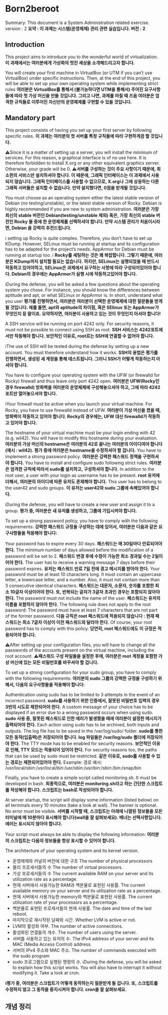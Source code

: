 # Born2beroot
Summary: This document is a System Administration related exercise.
version : 2
**요약 : 이 과제는 시스템(운영체제) 관리 관련 실습입니다.
버전 : 2**

## Introduction
This project aims to introduce you to the wonderful world of virtualization.
**이 과제에서는 여러분에게 가상화의 멋진 세상을 소개해드리고자 합니다.**


You will create your first machine in VirtualBox (or UTM if you can’t use VirtualBox) under specific instructions. Then, at the end of this project, you will be able to set up your own operating system while implementing strict rules
**여러분은 VirtualBox를 통해서 (불가능하다면 UTM을 통해서) 주어진 요구사항들에 따라 첫 가상 머신을 만들 것입니다. 그리고 나면, 과제를 마칠 때 즈음 여러분은 엄격한 규칙들로 이루어진 자신만의 운영체제를 구현할 수 있을 것입니다.**

## Mandatory part
This project consists of having you set up your first server by following specific rules.
**이 과제는 여러분의 첫 서버를 특정 규칙들에 따라 구현하게끔 할 것입니다.**


⚠️Since it is a matter of setting up a server, you will install the minimum of services. For this reason, a graphical interface is of no use here. It is therefore forbidden to install X.org or any other equivalent graphics server. Otherwise, your grade will be 0.
⚠**서버를 구성하는 것이 주요 사항이기 때문에, 최소한의 서비스만 설치하셔야 합니다. 이 때문에, 그래픽 인터페이스는 이 과제에서 사용되지 않습니다. 그래픽 인터페이스를 사용할 수 없으므로, X.org나 그에 상응하는 다른 그래픽 서버들은 설치할 수 없습니다. 만약 설치했다면, 0점을 받게될 것입니다.**


You must choose as an operating system either the latest stable version of Debian (no testing/unstable), or the latest stable version of Rocky. Debian is highly recommended if you are new to system administration.
**여러분은 가장 최신의 stable 버전인 Debian(testing/unstable 제외) 혹은, 가장 최신의 stable 버전인 Rocky 둘 중에 한 운영체제를 선택하셔야 합니다. 만약 시스템 관리가 처음이시라면, Debian 을 강력히 추전드립니다.**


ℹ️ setting up Rocky is quite complex. Therefore, you don’t have to set up KDump. However, SELinux must be running at startup and its configuration has to be adapted for the project’s needs. AppArmor for Debian must be running at startup too.
ℹ️ **Rocky를 세팅하는 것은 꽤 복잡합니다. 그렇기 때문에, 여러분은 KDump까지 설치할 필요는 없습니다. 하지만, SELinux는 실행되었을 때 반드시 작동하고 있어야하고, SELinux은 과제에서 요구하는 사항에 따라 구성되어있어야 합니다. Debian의 경우에는 AppArmor가 실행 시에 작동하고있어야 합니다.**


ℹ️During the defense, you will be asked a few questions about the operating system you chose. For instance, you should know the differences between aptitude and apt, or what SELinux or AppArmor is. In short, understand what you use!
**평가를 진행하면서, 여러분은 여러분이 선택한 운영체제에 대한 질문들을 받게 될 것입니다. 예를 들면, apt와 aptitude의 차이점, 혹은 SElinux 또는 AppArmor가 무엇인지 등 말이죠. 요약하자면, 여러분이 사용하고 있는 것이 무엇인지 아셔야 합니다!**


A SSH service will be running on port 4242 only. For security reasons, it must not be possible to connect using SSH as root.
**SSH 서비스는 4242포트에서만 작동해야 합니다. 보안적인 이유로, root로는 SSH에 연결할 수 없어야 합니다.**


ℹ️The use of SSH will be tested during the defense by setting up a new account. You must therefore understand how it works.
**SSH의 용법은 평가를 진행하면서, 생성된 새 계정을 통해 테스트됩니다. 그러니 SSH가 어떻게 작동하는지 아셔야 합니다.**


You have to configure your operating system with the UFW (or firewalld for Rocky) firewall and thus leave only port 4242 open.
**여러분은 UFW(Rocky인 경우 firewalld) 방화벽을 여러분의 운영체제에 구성해놓으셔야 하고, 그에 따라 4242 포트만 열어놓으셔야 합니다.**


ℹ️Your firewall must be active when you launch your virtual machine. For Rocky, you have to use firewalld instead of UFW.
**여러분이 가상 머신을 켰을 때, 방화벽이 작동하고 있어야 합니다. Rocky의 경우에는, UFW 대신 firewalld가 작동하고 있어야 합니다.**


The hostname of your virtual machine must be your login ending with 42 (e.g. wil42). You will have to modify this hostname during your evaluation.
**여러분의 가상 머신의 hostname은 여러분의 42로 끝나는 여러분의 아이디여야 합니다(예시 : wil42). 평가 중에 여러분은 hostname을 수정하셔야 할 겁니다.**
You have to implement a strong password policy.
**여러분은 강력한 패스워드 정책을 구현하셔야 합니다.**
You have to install and configure sudo following strict rules.
**여러분은 엄격한 규칙에 따라서 sudo를 설치하고, 구성하셔야 합니다.**
In addition to the root user, a user with your login as username has to be present.
**root 유저에 더해서, 여러분의 아이디에 따른 유저도 존재해야 합니다.**
This user has to belong to the user42 and sudo groups.
**이 유저는 user42와 sudo 그룹에 속해있어야 합니다.**

ℹ️During the defense, you will have to create a new user and assign it to a group.
**평가 중, 여러분은 새 유저를 생성하고, 그룹에 가입시켜야 합니다.**


To set up a strong password policy, you have to comply with the following requirements:
**강력한 패스워드 규정을 구성하는 데에 있어서, 여러분은 다음과 같은 요구사항들을 적용해야 합니다:**

Your password has to expire every 30 days.
**패스워드는 매 30일마다 만료되어야 한다.**
The minimum number of days allowed before the modification of a password will be set to 2.
**패스워드 변경 후에 수정이 가능한 최소 경과일 수는 2일이어야 한다.**
The user has to receive a warning message 7 days before their password expires.
**유저는 패스워드 만료 7일 전에 경고 메시지를 받아야 한다.**
Your password must be at least 10 characters long. It must contain an uppercase letter, a lowercase letter, and a number. Also, it must not contain more than 3 consecutive identical characters.
**패스워드는 대문자, 소문자, 숫자를 포함한 최소 10글자 이상이어야 한다. 또, 반복되는 글자가 3글자 초과인 경우는 포함되지 않아야 한다.**
The password must not include the name of the user.
**패스워드는 유저의 이름을 포함하지 않아야 한다.**
The following rule does not apply to the root password: The password must have at least 7 characters that are not part of the former password.
**다음 규칙은 root 패스워드에 적용되지 않습니다 : 현재 패스워드는 최소 7글자 이상이 이전 패스워드와 달라야 한다.**
Of course, your root password has to comply with this policy.
**당연히, root 패스워드에도 이 규정은 적용되어야 합니다.**

⚠️After setting up your configuration files, you will have to change all the passwords of the accounts present on the virtual machine, including the root account.
⚠️**패스워드 구성 파일들을 설정한 후에, 여러분은 root 계정을 포함한 가상 머신에 있는 모든 비밀번호를 바꾸셔야 할 겁니다.**


To set up a strong configuration for your sudo group, you have to comply with the following requirements:
**여러분의 sudo 그룹의 강력한 규정을 구성하기 위해서, 다음의 요구사항들을 적용해야 합니다:**

Authentication using sudo has to be limited to 3 attempts in the event of an incorrect password.
**sudo를 사용하기 위한 인증에서, 잘못된 비밀번호 입력의 경우 3번의 시도로 제한되어야 한다.**
A custom message of your choice has to be displayed if an error due to a wrong password occurs when using sudo.
**sudo 사용 중, 잘못된 패스워드로 인한 에러가 발생했을 때에 여러분이 설정한 메시지가 출력되어야 한다.**
Each action using sudo has to be archived, both inputs and outputs. The log file has to be saved in the /var/log/sudo/ folder.
**sudo를 통한 모든 동작(입출력)은 저장되어야 합니다. log 파일들은 /var/log/sudo 폴더에 저장되어야 한다.**
The TTY mode has to be enabled for security reasons.
**보안적인 이유로 인해, TTY 모드는 적용되어 있어야 한다.**
For security reasons too, the paths that can be used by sudo must be restricted.
**같은 이유로, sudo를 사용할 수 있는 경로는 제한되어있어야 한다.**
Example:
경로 예시:
/usr/local/sbin:/usr/local/bin:/usr/sbin:/usr/bin:/sbin:/bin:/snap/bin

Finally, you have to create a simple script called monitoring.sh. It must be developed in bash.
**최종적으로, 여러분은 monitoring.sh라고 하는 간단한 스크립트를 작성해야 합니다. 스크립트는 bash로 작성되어야 합니다.**

At server startup, the script will display some information (listed below) on all terminals every 10 minutes (take a look at wall). The banner is optional. No error must be visible.
**서버를 시작할 때, 스크립트는 아래에 나열된 정보들을 모든 터미널에 매 10분마다 표시해야 합니다(wall을 잘 살펴보세요). 배너는 선택사항입니다. 에러는 표시되지 않아야 합니다.**

Your script must always be able to display the following information:
**여러분의 스크립트는 다음의 정보들을 항상 표시할 수 있어야 합니다.**

The architecture of your operating system and its kernel version.
- 운영체제와 커널의 버전에 대한 구조
The number of physical processors
- 물리 프로세서들의 수
The number of virtual processors.
- 가상 프로세서들의 수
The current available RAM on your server and its utilization rate as a percentage.
- 현재 서버에서 사용가능한 RAM과 백분율로 표현된 사용률.
The current available memory on your server and its utilization rate as a percentage.
- 현재 서버에서 사용가능한 memory와 백분율로 표현된 사용률.
The current utilization rate of your processors as a percentage.
- 백분율로 표현된 프로세서들의 현재 사용률.
The date and time of the last reboot.
- 마지막으로 재시작된 날짜와 시간.
Whether LVM is active or not.
- LVM의 활성화 여부.
The number of active connections.
- 활성화된 연결들의 개수.
The number of users using the server.
- 서버를 사용하고 있는 유저의 수.
The IPv4 address of your server and its MAC (Media Access Control) address.
- 서버의 IPv4 주소와 MAC 주소.
The number of commands executed with the sudo program
- sudo 프로그램으로 실행된 명령의 수.
ℹ️During the defense, you will be asked to explain how this script works. You will also have to interrupt it without modifying it. Take a look at cron.

**ℹ️평가 중, 여러분은 스크립트가 어떻게 동작하는지 질문받게 될 겁니다. 또, 스크립트를 수정하지 않고 그 동작을 중지시켜야 합니다. cron을 잘 살펴보세요.**

## 개념 정리
